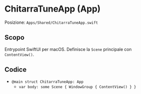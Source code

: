 # ChitarraTuneApp (App)

Posizione: `Apps/Shared/ChitarraTuneApp.swift`

## Scopo
Entrypoint SwiftUI per macOS. Definisce la `Scene` principale con `ContentView()`.

## Codice
- `@main struct ChitarraTuneApp: App`
  - `var body: some Scene { WindowGroup { ContentView() } }`

